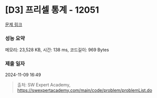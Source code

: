 # [D3] 프리셀 통계 - 12051 

[문제 링크](https://swexpertacademy.com/main/code/problem/problemDetail.do?contestProbId=AXmwMidaSLIDFARX) 

### 성능 요약

메모리: 23,528 KB, 시간: 138 ms, 코드길이: 969 Bytes

### 제출 일자

2024-11-09 16:49



> 출처: SW Expert Academy, https://swexpertacademy.com/main/code/problem/problemList.do